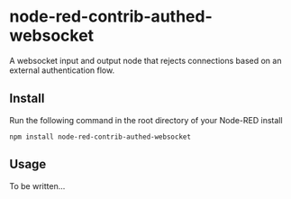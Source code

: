 # node-red-contrib-authed-websocket
A websocket input and output node that rejects connections based on an external authentication flow.

Install
-------

Run the following command in the root directory of your Node-RED install

    npm install node-red-contrib-authed-websocket


Usage
-----

To be written...
